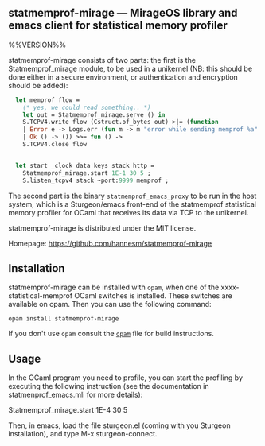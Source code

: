 ## statmemprof-mirage — MirageOS library and emacs client for statistical memory profiler

%%VERSION%%

statmemprof-mirage consists of two parts: the first is the Statmemprof_mirage module, to be used in
a unikernel (NB: this should be done either in a secure environment, or authentication and encryption should be added):
```OCaml
  let memprof flow =
    (* yes, we could read something.. *)
    let out = Statmemprof_mirage.serve () in
    S.TCPV4.write flow (Cstruct.of_bytes out) >|= (function
    | Error e -> Logs.err (fun m -> m "error while sending memprof %a" S.TCPV4.pp_write_error e) ; ()
    | Ok () -> ()) >>= fun () ->
    S.TCPV4.close flow


  let start _clock data keys stack http =
    Statmemprof_mirage.start 1E-1 30 5 ;
    S.listen_tcpv4 stack ~port:9999 memprof ;
```

The second part is the binary `statmemprof_emacs_proxy` to be run in the host system, which is a Sturgeon/emacs front-end of the statmemprof
statistical memory profiler for OCaml that receives its data via TCP to the unikernel.

statmemprof-mirage is distributed under the MIT license.

Homepage: https://github.com/hannesm/statmemprof-mirage

## Installation

statmemprof-mirage can be installed with `opam`, when one of the
xxxx-statistical-memprof OCaml switches is installed. These switches
are available on opam. Then you can use the following command:

    opam install statmemprof-mirage

If you don't use `opam` consult the [`opam`](opam) file for build
instructions.

## Usage

In the OCaml program you need to profile, you can start the profiling
by executing the following instruction (see the documentation in
statmenprof_emacs.mli for more details):

   Statmemprof_mirage.start 1E-4 30 5

Then, in emacs, load the file sturgeon.el (coming with you Sturgeon
installation), and type M-x sturgeon-connect.
